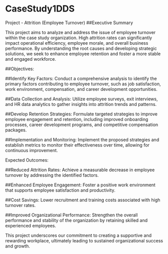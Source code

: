 # CaseStudy1DDS
 Project - Attrition (Employee Turnover)
 ##Executive Summary

This project aims to analyze and address the issue of employee turnover within the case study organization. High attrition rates can significantly impact operational efficiency, employee morale, and overall business performance. By understanding the root causes and developing strategic solutions, we seek to enhance employee retention and foster a more stable and engaged workforce.

##Objectives:

##Identify Key Factors: 
Conduct a comprehensive analysis to identify the primary factors contributing to employee turnover, such as job satisfaction, work environment, compensation, and career development opportunities.

##Data Collection and Analysis: 
Utilize employee surveys, exit interviews, and HR data analytics to gather insights into attrition trends and patterns.

##Develop Retention Strategies: 
Formulate targeted strategies to improve employee engagement and retention, including improved onboarding processes, career development programs, and competitive compensation packages.

##Implementation and Monitoring: 
Implement the proposed strategies and establish metrics to monitor their effectiveness over time, allowing for continuous improvement.

Expected Outcomes:

##Reduced Attrition Rates: 
Achieve a measurable decrease in employee turnover by addressing the identified factors.

##Enhanced Employee Engagement: 
Foster a positive work environment that supports employee satisfaction and productivity.

##Cost Savings: 
Lower recruitment and training costs associated with high turnover rates.

##Improved Organizational Performance: 
Strengthen the overall performance and stability of the organization by retaining skilled and experienced employees.

This project underscores our commitment to creating a supportive and rewarding workplace, ultimately leading to sustained organizational success and growth.
